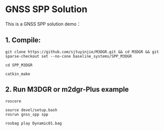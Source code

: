 # GNSS SPP Solution
This is a GNSS SPP solution demo：

## 1. Compile:
```
git clone https://github.com/sjtuyinjie/M3DGR.git && cd M3DGR && git sparse-checkout set --no-cone baseline_systems/SPP_M3DGR

cd SPP_M3DGR

catkin_make
```
## 2. Run M3DGR or m2dgr-Plus example
```
roscore

source devel/setup.bash
rosrun gnss_spp spp

rosbag play Dynamic01.bag
```

